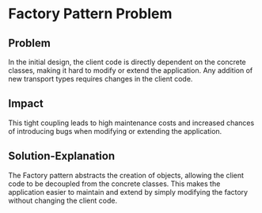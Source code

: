# Factory Pattern Problem

## Problem
In the initial design, the client code is directly dependent on the concrete classes, making it hard to modify or extend the application. Any addition of new transport types requires changes in the client code.

## Impact
This tight coupling leads to high maintenance costs and increased chances of introducing bugs when modifying or extending the application.

## Solution-Explanation
The Factory pattern abstracts the creation of objects, allowing the client code to be decoupled from the concrete classes. This makes the application easier to maintain and extend by simply modifying the factory without changing the client code.
